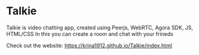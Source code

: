 # Talkie
Talkie is video chatting app, created using Peerjs, WebRTC, Agora SDK, JS, HTML/CSS
In this you can create a room and chat with your frineds

Check out the website: https://krina1912.github.io/Talkie/index.html
